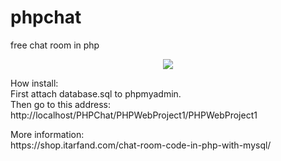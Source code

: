 # phpchat
free chat room in php

<center><img src="https://shop.itarfand.com/files/2018/07/itarfand-shop-283.png" /></center>

<p>
How install:<br>
First attach database.sql to phpmyadmin.<br>
Then go to this address:<br>
http://localhost/PHPChat/PHPWebProject1/PHPWebProject1
</p>
<p>
  More information:<br>
  https://shop.itarfand.com/chat-room-code-in-php-with-mysql/
</p>
